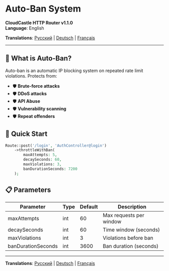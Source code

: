 # Auto-Ban System

**CloudCastle HTTP Router v1.1.0**  
**Language**: English

**Translations**: [Русский](../../ru/documentation/auto-ban.md) | [Deutsch](../../de/documentation/auto-ban.md) | [Français](../../fr/documentation/auto-ban.md)

---

## 🚫 What is Auto-Ban?

Auto-ban is an automatic IP blocking system on repeated rate limit violations. Protects from:

- 🛡️ **Brute-force attacks**
- 🛡️ **DDoS attacks**
- 🛡️ **API Abuse**
- 🛡️ **Vulnerability scanning**
- 🛡️ **Repeat offenders**

## 🚀 Quick Start

```php
Route::post('/login', 'AuthController@login')
    ->throttleWithBan(
        maxAttempts: 5,
        decaySeconds: 60,
        maxViolations: 3,
        banDurationSeconds: 7200
    );
```

## 📋 Parameters

| Parameter | Type | Default | Description |
|-----------|------|---------|-------------|
| maxAttempts | int | 60 | Max requests per window |
| decaySeconds | int | 60 | Time window (seconds) |
| maxViolations | int | 3 | Violations before ban |
| banDurationSeconds | int | 3600 | Ban duration (seconds) |

---

**Translations**: [Русский](../../ru/documentation/auto-ban.md) | [Deutsch](../../de/documentation/auto-ban.md) | [Français](../../fr/documentation/auto-ban.md)
